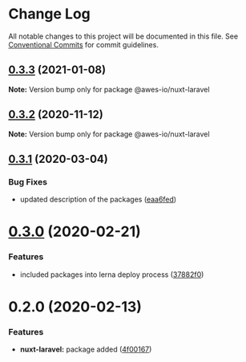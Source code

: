 # Change Log

All notable changes to this project will be documented in this file.
See [Conventional Commits](https://conventionalcommits.org) for commit guidelines.

## [0.3.3](https://github.com/awes-io/client/compare/@awes-io/nuxt-laravel@0.3.2...@awes-io/nuxt-laravel@0.3.3) (2021-01-08)

**Note:** Version bump only for package @awes-io/nuxt-laravel





## [0.3.2](https://github.com/awes-io/client/compare/@awes-io/nuxt-laravel@0.3.1...@awes-io/nuxt-laravel@0.3.2) (2020-11-12)

**Note:** Version bump only for package @awes-io/nuxt-laravel





## [0.3.1](https://github.com/awes-io/client/compare/@awes-io/nuxt-laravel@0.3.0...@awes-io/nuxt-laravel@0.3.1) (2020-03-04)


### Bug Fixes

* updated description of the packages ([eaa6fed](https://github.com/awes-io/client/commit/eaa6fedd3420fee6b43a9541a9c269cc39f8343e))





# [0.3.0](https://github.com/awes-io/client/compare/@awes-io/nuxt-laravel@0.2.0...@awes-io/nuxt-laravel@0.3.0) (2020-02-21)


### Features

* included packages into lerna deploy process ([37882f0](https://github.com/awes-io/client/commit/37882f0b5a9146595c05747eb7c827b66d13b3c1))





# 0.2.0 (2020-02-13)


### Features

* **nuxt-laravel:** package added ([4f00167](https://github.com/awes-io/client/commit/4f001673725c818e79ba8eca6babf7693922b04c))
